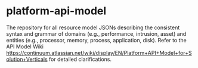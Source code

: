 # platform-api-model
The repository for all resource model JSONs describing the consistent syntax and grammar of domains (e.g., performance, intrusion, asset) and entities (e.g., processor, memory, process, application, disk). Refer to the API Model Wiki https://continuum.atlassian.net/wiki/display/EN/Platform+API+Model+for+Solution+Verticals for detailed clarifications.  
